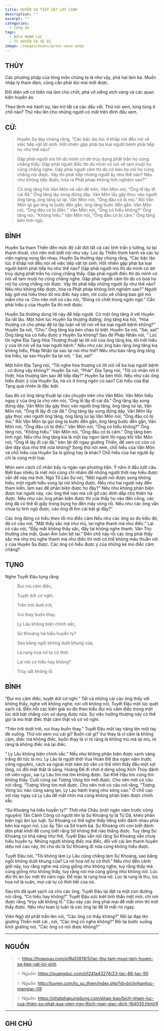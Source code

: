 ```yaml
---
title: HUYỀN SA TIẾP VẬT LỢI SINH
description: ""
excerpt: ""
categories:
  - Công án
tags:
  - BÍCH NHAM LỤC
  - TS HUYỀN SA SƯ BỊ
image: /images/koans/great-wave.webp
---
```


## THÙY

Các phương pháp của tông môn chúng ta là như vậy, phá hai làm ba. Muốn nhập lý tham đàm, cũng cần phải dùi mài mới được. 

Đối diện với cơ biến mà làm chủ chốt, phá vỡ xiềng xích vàng và các quan kiện huyền áo. 

Theo lệnh mà hành sự, tảo trừ tất cả các dấu vết. Thử nói xem, lúng túng ở chỗ nào? Thử nêu lên cho những người có mắt trên đỉnh đầu xem.

## CỬ:

> Huyền Sa dạy chúng rằng, “Các bậc lão túc ở khắp nơi đều nói về việc tiếp vật lợi sinh. Hốt nhiên gặp phải ba loại người bệnh phải tiếp họ như thế nào? 
> 
> Gặp phải người mù thì dù mình có dơ trùy dựng phất trần họ cũng chẳng thấy. Gặp phải người điếc thì dù mình có nói về tam muội họ cũng chẳng nghe. Gặp phải người câm thì dù có bảo họ nói họ cũng chẳng nói được. Vậy thì phải tiếp những người ấy như thế nào? Nếu như không tiếp được, hóa ra Phật pháp không linh nghiệm sao?”
>
> Có ông tăng hỏi Vân Môn về vấn đề trên, Vân Môn nói, “Ông lễ lậy đi cái đã.” Ông tăng lậy xong đứng dậy. Vân Môn lấy gậy thọc vào người ông tăng, ông tăng lui lại. Vân Môn nói, “Ông đâu có bị mù.” Rồi Vân Môn lại gọi ông ta bước đến gần, ông tăng bước đến gần. Vân Môn nói, “Ông đâu có bị điếc.” Vân Môn nói, “Ông có hiểu không?” Ông tăng nói, “Không hiểu.” Vân Môn nói, “Ông đâu có bị câm.” Ông tăng bèn tỉnh ngộ.

## BÌNH

Huyền Sa tham Thiền đến mức độ cắt đứt tất cả các tính trần ý tưởng, tự tại thanh thoát, cho nên mới biết nói như vậy. Lúc ấy Thiền thịnh hành và các tự viện ngóng vọng lẫn nhau, Huyền Sa thường dạy chúng rằng, “Các bậc lão túc ở khắp nơi đều nói về việc tiếp vật lợi sinh. Hốt nhiên gặp phải ba loại người bệnh phải tiếp họ như thế nào? Gặp phải người mù thì dù mình có dơ trùy dựng phất trần họ cũng chẳng thấy. Gặp phải người điếc thì dù mình có nói về tam muội họ cũng chẳng nghe. Gặp phải người câm thì dù có boả họ nói họ cũng chẳng nói được. Vậy thì phải tiếp những người ấy như thế nào? Nếu như không tiếp được, hóa ra Phật pháp không linh nghiệm sao?” Người bây giờ mà hiểu theo lối mù điếc hay câm, rôt cuộc sẽ chẳng bao giờ mò mẫm cho ra. Cho nên mới có câu nói, “Đừng có chết trong ngôn ngữ.” Cần phải hiểu ý của Huyền Sa thì mới được.

Huyền Sa thường dùng lời này để tiếp người. Có một ông tăng ở với Huyền Sa rất lâu. Một hôm lúc Huyền Sa thượng đường, ông tăng kia hỏi, “Hòa thượng có cho phép đệ tử lập luận về lời nói về ba loại người bệnh không?” Huyền Sa nói, “Cho.” Ông tăng kia bèn chào từ biệt. Huyền Sa nói, “Sai, sai!” Ông tăng kia có hiểu được ý Huyền Sa không? Sau đó Pháp Nhãn nói, “ Lúc tôi nghe Địa Tạng Hòa Thượng thuật lại lời nói của ông tăng kia, tôi mới hiểu ý của lời nói về ba loại người bệnh.” Nếu như các ông bảo rằng ông tăng kia không hiểu, Pháp Nhãn tại sao lại nói như thế? Nếu như bảo rằng ông tăng kia hiểu, tại sao Huyền Sa lại nói, “ Sai, sai!”

Một hôm Địa Tạng nói, “Tôi nghe hòa thượng có lời nói về ba loại người bệnh , có đúng vậy không?” Huyền Sa nói, “Phải”. Địa Tạng nói, “Tôi có nhãn nhĩ tỉ thiệt, hòa thượng làm sao để tiếp đây?” Huyền Sa bèn thôi. Nếu như các ông hiểu được ý của Huyền Sa, há có ở trong ngôn cú sao? Cái hiểu của Đại Tạng quả nhiên là đặc biệt.

Sau đó có ông tăng thuật lại câu chuyện trên cho Vân Môn. Vân Môn hiểu ngay ý của ông ta cho nên nói, “Ông lễ lậy đi cái đã.” Ông tăng lậy xong đứng dậy. Vân Môn lấy gậy thọc vào người ông tăng, ông tăng lui lại, Vân Môn nói, “Ông lễ lậy đi cái đã.” Ông tăng lậy xong đứng dậy. Vân Môn lấy gậy thọc vào người ông tăng, ông tăng lui lại.Vân Môn nói, “Ông đâu có bị mù.” Rồi Vân Môn lại gọi ông ta bước đến gần, ông tăng bước đến gần, Vân Môn nói, “Ông đâu có bị điếc.” Vân Môn nói, “Ông có hiểu không?” Ông tăng nói, “Không hiểu.” Vân Môn nói, “Ông đâu có bị câm.” Ông tăng bèn tỉnh ngộ. Nếu như ông tăng kia là một tay ngon lành thì ngay khi Vân Môn nói, “Ông lễ lậy đi cái đã,” bèn lật đổ ngay giường Thiền, để xem có còn có lắm dây dưa như thế nữa không? Song thử nói xem, chỗ hiểu của Vân Môn và chỗ hiểu của Huyền Sa là giống hay là khác? Chỗ hiểu của hai người ấy chỉ là cùng một loại.

Nhìn xem cách cổ nhân bầy ra ngàn vạn phương tiện. Ý nằm ở đầu lưỡi câu. Biết bao nhiêu là mệt mỏi cũng chỉ nhằm để những người thời nay hiểu được vấn đề này mà thôi. Ngũ Tổ Lão Sư nói, “Một người nói được song không hiểu, một người hiểu song lại nói không được. Nếu như hai người này đến tham kiến, làm sao để phân biện được họ đây?” Nếu như không phân biện được hai người này, các ông thế nào mà cởi gỡ các dính dấp cho thiên hạ được. Nếu như các ông phân biện được thì vừa thấy họ vào đến cổng, các ông đã có thể đi giầy trong bụng họ đến mấy vòng rồi. Nếu như các ông vẫn chưa tự tỉnh ngộ được, các ông đi tìm cái bát gì đây?”

Các ông đừng có hiểu theo lối mù điếc câm.Nếu như các ông so đo kiểu đó, đã có câu nói, “Mắt thấy sắc mà như mù, tai nghe thanh mà như điếc.” Lại có câu nói, “Đầy mắt không thấy sắc, đầy tai không nghe thanh. Văn Thù thường che mắt, Quan Âm luôn bịt tai.” Đến chỗ này rồi các ông phải thấy sắc mà như mù nghe thanh mà như điếc thì mới có thể không mâu thuẫn với ý của Huyền Sa được. Các ông có hiểu được ý của những kẻ mù điếc câm chăng?

## TỤNG

Nghe Tuyết Đậu tụng rằng:

> Đui mù câm điếc,
>
> Tuyệt dứt cơ nghi.
>
> Trên trời dưới trời,
>
> Vui thay buồn thay.
>
> Ly Lâu không biện chính sắc,
>
> Sư Khoáng há hiểu huyền ty?
>
> Sao bằng ngồi không dưới khung cửa,
>
> Lá rụng hoa nở tự có thời.
>
> Lại nói có hiểu hay không?
>
> Trùy sắt không lỗ.

## BÌNH

“Đui mù câm điếc, tuyệt dứt cơ nghi.” Tất cả những cái các ông thấy với không thấy, nghe với không nghe, nói với không nói, Tuyết Đậu một lúc quét sạch cả. Đến nỗi các kiến giải so đo theo kiểu đui mù câm điếc trong một lúc dứt bặt chẳng còn sử dụng được nữa. Sự việc hường thượng này có thể gọi là mù thật điếc thật câm thật vô cơ vô nghi.

“Trên trời dưới trời, vui thay buồn thay.” Tuyết Đậu một tay nâng lên một tay đè xuống. Thử nói xem vui cái gì? Buồn cái gì? Vui thay là vì câm là không câm, điếc mà không điếc, buồn thay là vì rõ ràng là không mù mà lại mù, rõ ràng là không điếc mà lại điếc.

“ Ly Lâu không biện chính sắc.” Nếu như không phân biện được xanh vàng trắng đỏ tức là mù. Ly Lâu là người thời Vua Hoàn Đế (ba ngàn năm trước công nguyên), cách xa ngoài một năm bộ vẫn có thể nhìn thấy đầu một sợi lông, có đôi mắt thật là sáng. Hoàng Đế đi chơi ở dòng sông Xích Thủy đánh rơi viên ngọc, sai Ly Lâu tìm mà tìm không được. Sai Khế Hậu tìm cũng tìm không thấy. Cuối cùng sai Tượng Võng tìm mới được. Cho nên mới có câu nói rằng, “Tượng Võng tìm mới được. Cho nên mới có câu nói rằng, “Tượng Võng lúc nào cũng sáng lạn, Ly Lạu hành trạng như sóng cao.” Ở chỗ cao vợi này ngay cả Ly Lâu để mắt nhìn mà cũng không phân biện được chính sắc.

“Sư Khoáng há hiểu huyền ty?” Thời nhà Châu (một ngàn năm trước công nguyên) Tấn Cảnh Công có người tên là Sư Khoáng tự là Tử Dã, khéo phân biện ngũ âm lục luật. Sư Khoáng có thể nghe thấy tiếng kiến đánh nhau phía bên kia ngọn núi. Lúc ấy Tấn và Sở tranh bá. Sư Khoáng chỉ còn biết đánh đờn phát khởi đề cung biết rằng Sở không thể nào thắng được. Tuy rằng Sư Khoáng có khả năng như thế, Tuyết Đậu vẫn nói rằng Sư Khoáng vẫn chưa hiểu huyền ty. Những người không điếc mà điếc, đối với cái âm thanh huyền diệu nơi cao này, thì cho dù là Sư Khoáng đi nữa cũng không hiểu được.

Tuyết Đậu nói, “Tôi không làm Ly Lâu cũng chẳng làm Sư Khoáng, sao bằng ngồi không dưới khung cửa? Lá rơi hoa nở tự có thời.” Nếu như đến cảnh giới này, tuy rằng nghe mà cũng giống như không nghe, tuy rằng thấy mà cũng giống như không thấy, tuy rằng nói mà cũng giống như không nói. Lúc đói thì ăn lúc mệt thì nằm ngủ. Để mặc lá rụng hoa nở. Lúc lá rụng là thu, lúc hoa nở là xuân, mọi cái tự có thời tiết của nó.

Sau khi đã quét sạch cả cho các ông, Tuyết Đậu lại đặt ra một con đường nói rằng, “Có hiểu hay không?” Tuyết Đậu sức kiệt tinh thần mệt mỏi; chỉ nói được rằng “trùy sắt không lỗ.” Câu này các ông phải mai để mắt nhìn thì mới thấy được. Nếu như toan lý luận là các ông lại để lỡ mất nó ngay.

Viên Ngộ dơ phất trần lên nói, “Các ông có thấy không?” Rồi lại đạp lên giường Thiền một cái , nói, “Các ông có nghe không?” Rồi lại bước xuống khỏi giường nói, “Các ông có nói được không?”

<hr class="blog-rule" />

## NGUỒN

> ✨ https://hoavouu.com/p16a12819/5/tac-thu-tam-muoi-tam-huyen-sa-tiep-vat-loi-sinh
>
> ✨ Nguồn: https://quangduc.com/p1241a43274/23-tac-86-tac-90
>
> ✨ Nguồn: http://tuvien.com/to_su_thien/index.php?id=bichnhamluc-mangiac-09
>
> ✨ Nguồn: https://phatphapungdung.com/phap-bao/bich-nham-luc-cua-thien-su-phat-qua-vien-ngo-thich-man-giac-dich-164035.html/9

<hr class="blog-rule" />

## GHI CHÚ

[^1]: ⭐️ <a href="/masters/Xuansha-Shibei" target="_blank">🔗 TS HUYỀN SA SƯ BỊ</a>
